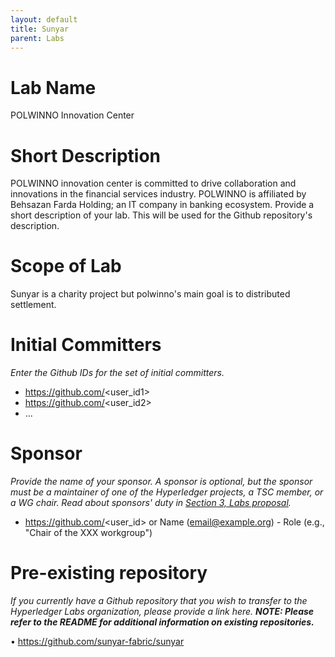 ```yaml
---
layout: default
title: Sunyar
parent: Labs
---
```

# Lab Name
POLWINNO Innovation Center 

# Short Description
POLWINNO innovation center is committed to drive collaboration and innovations in the financial services industry. POLWINNO is affiliated by Behsazan Farda Holding; an IT company in banking ecosystem. Provide a short description of your lab. This will be used for the Github repository's description.

# Scope of Lab
Sunyar is a charity project but polwinno's main goal is to distributed settlement.

# Initial Committers
_Enter the Github IDs for the set of initial committers._
- https://github.com/<user_id1>
- https://github.com/<user_id2>
- ...

# Sponsor
_Provide the name of your sponsor. A sponsor is optional, but the sponsor must be a maintainer of one of the Hyperledger projects, a TSC member, or a WG chair. Read about sponsors' duty in [Section 3, Labs proposal](./index.md#process-to-propose-a-new-lab)._
- https://github.com/<user_id> or Name (email@example.org) - Role (e.g., "Chair of the XXX workgroup")

# Pre-existing repository
_If you currently have a Github repository that you wish to transfer to the Hyperledger Labs organization, please provide a link here. **NOTE: Please refer to the README for additional information on existing repositories.**_

•	https://github.com/sunyar-fabric/sunyar
